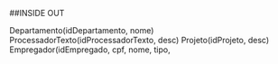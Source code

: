 ##INSIDE OUT

Departamento(idDepartamento, nome)
ProcessadorTexto(idProcessadorTexto, desc)
Projeto(idProjeto, desc)
Empregador(idEmpregado, cpf, nome, tipo,
